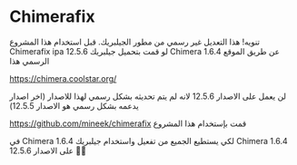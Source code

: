 # Chimerafix

تنويه! هذا التعديل غير رسمي من مطور الجيلبريك. قبل استخدام هذا المشروع Chimerafix ipa 12.5.6 لو قمت بتحميل جيلبريك Chimera 1.6.4 عن طريق الموقع الرسمي هذا 

‏‪https://chimera.coolstar.org/

لن يعمل على الاصدار 12.5.6 لانه لم يتم تحديثه بشكل رسمي لهذا للاصدار (اخر اصدار يدعمه بشكل رسمي هو الاصدار 12.5.5)

قمت بإستخدام هذا المشروع 
‏‪https://github.com/mineek/chimerafix‬

في Chimera 1.6.4 لكي يستطيع الجميع من تفعيل واستخدام جيلبريك Chimera 1.6.4 على الاصدار 12.5.6 👏🏻
